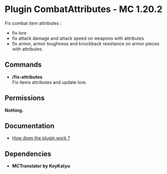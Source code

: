 # Plugin CombatAttributes - MC 1.20.2

Fix combat item attributes :
- fix lore
- fix attack damage and attack speed on weapons with attributes
- fix armor, armor toughness and knockback resistance on armor pieces with attributes

## Commands

- **/fix-attributes**  
Fix items attributes and update lore.

## Permissions

**Nothing.**

## Documentation

- [How does the plugin work ?](documentation/HOWITWORKS.md)

## Dependencies
- **MCTranslator by KeyKatyu**